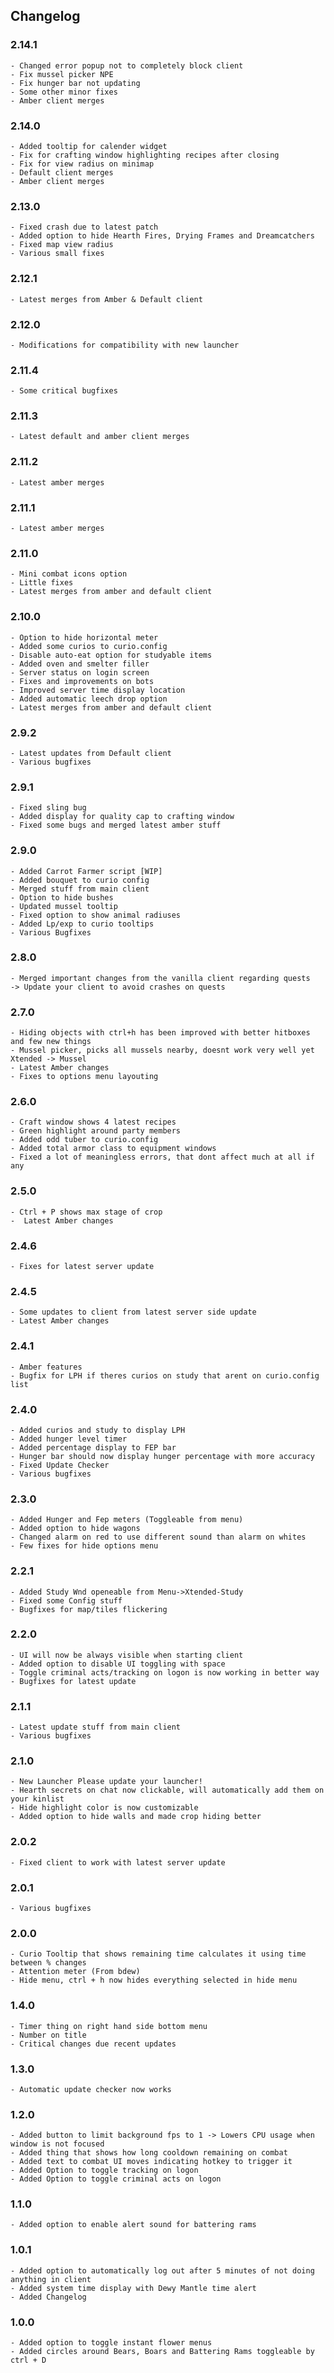 ## Changelog

### 2.14.1
	- Changed error popup not to completely block client
	- Fix mussel picker NPE
	- Fix hunger bar not updating
	- Some other minor fixes
	- Amber client merges
### 2.14.0
	- Added tooltip for calender widget
	- Fix for crafting window highlighting recipes after closing
	- Fix for view radius on minimap
	- Default client merges
	- Amber client merges
### 2.13.0
	- Fixed crash due to latest patch
	- Added option to hide Hearth Fires, Drying Frames and Dreamcatchers
	- Fixed map view radius
	- Various small fixes
### 2.12.1
	- Latest merges from Amber & Default client
### 2.12.0
	- Modifications for compatibility with new launcher
### 2.11.4		
	- Some critical bugfixes
### 2.11.3
	- Latest default and amber client merges
### 2.11.2
	- Latest amber merges
### 2.11.1
	- Latest amber merges
### 2.11.0
	- Mini combat icons option
	- Little fixes
	- Latest merges from amber and default client
### 2.10.0
	- Option to hide horizontal meter
	- Added some curios to curio.config
	- Disable auto-eat option for studyable items
	- Added oven and smelter filler
	- Server status on login screen
	- Fixes and improvements on bots
	- Improved server time display location
	- Added automatic leech drop option
	- Latest merges from amber and default client
### 2.9.2
	- Latest updates from Default client
	- Various bugfixes
### 2.9.1
	- Fixed sling bug
	- Added display for quality cap to crafting window
	- Fixed some bugs and merged latest amber stuff
### 2.9.0
	- Added Carrot Farmer script [WIP]
	- Added bouquet to curio config
	- Merged stuff from main client
	- Option to hide bushes
	- Updated mussel tooltip
	- Fixed option to show animal radiuses
	- Added Lp/exp to curio tooltips
	- Various Bugfixes
### 2.8.0
	- Merged important changes from the vanilla client regarding quests
	-> Update your client to avoid crashes on quests
### 2.7.0
	- Hiding objects with ctrl+h has been improved with better hitboxes and few new things
	- Mussel picker, picks all mussels nearby, doesnt work very well yet Xtended -> Mussel
	- Latest Amber changes
	- Fixes to options menu layouting
### 2.6.0
	- Craft window shows 4 latest recipes
	- Green highlight around party members
	- Added odd tuber to curio.config
	- Added total armor class to equipment windows
	- Fixed a lot of meaningless errors, that dont affect much at all if any
### 2.5.0
	- Ctrl + P shows max stage of crop
	-  Latest Amber changes
### 2.4.6
	- Fixes for latest server update
### 2.4.5
	- Some updates to client from latest server side update
	- Latest Amber changes
### 2.4.1
	- Amber features
	- Bugfix for LPH if theres curios on study that arent on curio.config list
### 2.4.0
	- Added curios and study to display LPH
	- Added hunger level timer
	- Added percentage display to FEP bar
	- Hunger bar should now display hunger percentage with more accuracy
	- Fixed Update Checker
	- Various bugfixes
### 2.3.0
	- Added Hunger and Fep meters (Toggleable from menu)
	- Added option to hide wagons
	- Changed alarm on red to use different sound than alarm on whites
	- Few fixes for hide options menu
### 2.2.1
	- Added Study Wnd openeable from Menu->Xtended-Study
	- Fixed some Config stuff
	- Bugfixes for map/tiles flickering
### 2.2.0
	- UI will now be always visible when starting client
	- Added option to disable UI toggling with space
	- Toggle criminal acts/tracking on logon is now working in better way
	- Bugfixes for latest update
### 2.1.1
	- Latest update stuff from main client
	- Various bugfixes
### 2.1.0
	- New Launcher Please update your launcher!
	- Hearth secrets on chat now clickable, will automatically add them on your kinlist
	- Hide highlight color is now customizable
	- Added option to hide walls and made crop hiding better
### 2.0.2
	- Fixed client to work with latest server update
### 2.0.1
	- Various bugfixes
### 2.0.0
	- Curio Tooltip that shows remaining time calculates it using time between % changes
	- Attention meter (From bdew)
	- Hide menu, ctrl + h now hides everything selected in hide menu
### 1.4.0
	- Timer thing on right hand side bottom menu
	- Number on title
	- Critical changes due recent updates
### 1.3.0
	- Automatic update checker now works
### 1.2.0
	- Added button to limit background fps to 1 -> Lowers CPU usage when window is not focused
	- Added thing that shows how long cooldown remaining on combat
	- Added text to combat UI moves indicating hotkey to trigger it
	- Added Option to toggle tracking on logon
	- Added Option to toggle criminal acts on logon
### 1.1.0
	- Added option to enable alert sound for battering rams
### 1.0.1
	- Added option to automatically log out after 5 minutes of not doing anything in client
	- Added system time display with Dewy Mantle time alert
	- Added Changelog
### 1.0.0
	- Added option to toggle instant flower menus
	- Added circles around Bears, Boars and Battering Rams toggleable by ctrl + D